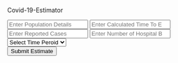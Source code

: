 <!--HTML Code-->
<!DOCTYPE html>
<html>

<head>
  <title>Covid-19-Estimator</title>
  <link rel="stylesheet" href="css/style.css">
  <meta charset="UTF-8">
  <meta name="viewport" content="width=device-width, initial-scale=1.0">
  <meta http-equiv="X-UA-Compatible" content="ie=edge">
</head>

<body>
  <form method="POST">
    <p class="form-head">Covid-19-Estimator</p>
    <input type="number" id="population" name="population" data-population="" placeholder="Enter Population Details"
      data-population="">
    <input type="number" id="timeToElapse" name="timeToElapse" data-time-to-elapse=""
      placeholder="Enter Calculated Time To Elapse">
    <input type="number" id="reportedCases" name="reportedCases" data-reported-cases=""
      placeholder="Enter Reported Cases">
    <input type="number" id="totalHospitalBeds" name="totalHospitalBeds" data-total-hospital-beds=""
      placeholder="Enter Number of Hospital Beds">
    <select id="periodType" name="periodType" data-peroid-type="">
      <option>Select Time Peroid</option>
      <option value="days">Days</option>
      <option value="weeks">Weeks</option>
      <option value="months">Months</option>
    </select>
    </br>
    <a href="#">
      <div class="button">
        <input type="button" class="button button-text" data-go-estimate="" onclick="myFunction()"
          value="Submit Estimate">
      </div>
    </a>
  </form>
</body>

</html>
